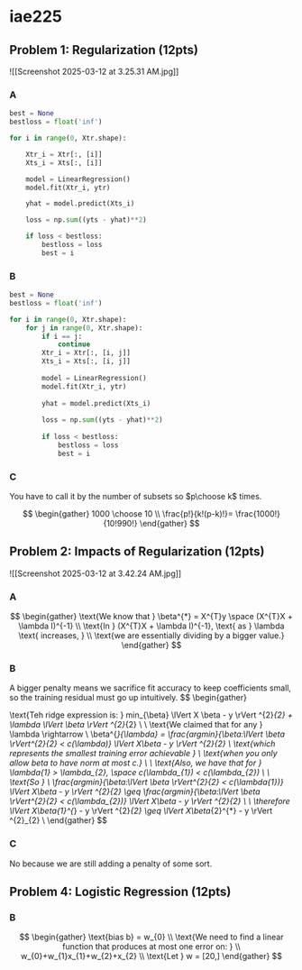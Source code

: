 # iae225
## Problem 1: Regularization (12pts)
![[Screenshot 2025-03-12 at 3.25.31 AM.jpg]]
### A
```python
best = None
bestloss = float('inf')

for i in range(0, Xtr.shape):

	Xtr_i = Xtr[:, [i]]
	Xts_i = Xts[:, [i]]

	model = LinearRegression()
    model.fit(Xtr_i, ytr)

	yhat = model.predict(Xts_i)

	loss = np.sum((yts - yhat)**2)

	if loss < bestloss:
		bestloss = loss
		best = i
```

### B

```python
best = None
bestloss = float('inf')

for i in range(0, Xtr.shape):
	for j in range(0, Xtr.shape):
		if i == j:
			continue
		Xtr_i = Xtr[:, [i, j]]
		Xts_i = Xts[:, [i, j]]
	
		model = LinearRegression()
	    model.fit(Xtr_i, ytr)
	
		yhat = model.predict(Xts_i)
	
		loss = np.sum((yts - yhat)**2)
	
		if loss < bestloss:
			bestloss = loss
			best = i
```

### C

You have to call it by the number of subsets so $p\choose k$ times.

$$
\begin{gather}
1000 \choose 10 \\
\frac{p!}{k!(p-k)!}= \frac{1000!}{10!990!} 
\end{gather}
$$

## Problem 2: Impacts of Regularization (12pts)

![[Screenshot 2025-03-12 at 3.42.24 AM.jpg]]
### A
$$
\begin{gather}
\text{We know that }
\beta^{*} = X^{T}y \space (X^{T}X + \lambda I)^{-1} \\
\text{In } (X^{T}X + \lambda I)^{-1}, \text{ as } \lambda \text{ increases, } \\
\text{we are essentially dividing by a bigger value.}
\end{gather}
$$
### B
A bigger penalty means we sacrifice fit accuracy to keep coefficients small, so the training residual must go up intuitively.
$$
\begin{gather}

\text{Teh ridge expression is: }
min_{\beta} \lVert X \beta - y \rVert ^{2}_{2} + \lambda \lVert \beta \rVert ^{2}_{2} \\
\\
\text{We claimed that for any } \lambda \rightarrow \\
\beta^{*}_{\lambda} = \frac{argmin}{\beta:\lVert \beta \rVert^{2}_{2} < c(\lambda)} \lVert X\beta - y \rVert ^{2}_{2} \\
\text{which represents the smallest training error achievable } \\
\text{when you only allow beta to have norm at most c.} \\
\\
\text{Also, we have that for } \lambda_{1} > \lambda_{2}, \space c(\lambda_{1}) < c(\lambda_{2}) \\
\\
\text{So } \\
\frac{argmin}{\beta:\lVert \beta \rVert^{2}_{2} < c(\lambda_{1})} \lVert X\beta - y \rVert ^{2}_{2} 
\geq \frac{argmin}{\beta:\lVert \beta \rVert^{2}_{2} < c(\lambda_{2})} \lVert X\beta - y \rVert ^{2}_{2}
\\
\\
\therefore
\lVert X\beta_{1}^{*} - y \rVert ^{2}_{2} \geq \lVert X\beta_{2}^{*} - y \rVert ^{2}_{2} \\
\end{gather}
$$

### C
No because we are still adding a penalty of some sort.

## Problem 4: Logistic Regression (12pts)
### B
$$
\begin{gather}
\text{bias b} = w_{0} \\
\text{We need to find a linear function that produces at most one error on: } \\
w_{0}+w_{1}x_{1}+w_{2}+x_{2} \\
\text{Let } w = [20,]
\end{gather}
$$
